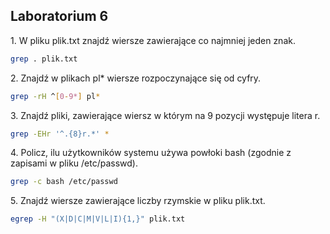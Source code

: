 ## Laboratorium 6

1\. W pliku plik.txt znajdź wiersze zawierające co najmniej jeden znak.

```sh
grep . plik.txt
```

2\. Znajdź w plikach pl* wiersze rozpoczynające się od cyfry.

```sh
grep -rH ^[0-9*] pl*
```

3\. Znajdź pliki, zawierające wiersz w którym na 9 pozycji występuje litera r.

```sh
grep -EHr '^.{8}r.*' *
```

4\. Policz, ilu użytkowników systemu używa powłoki bash (zgodnie z zapisami w pliku /etc/passwd).

```sh
grep -c bash /etc/passwd
```

5\. Znajdź wiersze zawierające liczby rzymskie w pliku plik.txt.

```sh
egrep -H "(X|D|C|M|V|L|I){1,}" plik.txt
```
